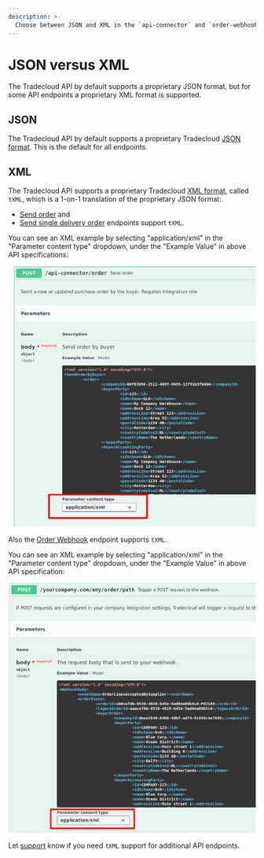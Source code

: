 ```yaml
---
description: >-
  Choose between JSON and XML in the `api-connector` and `order-webhook-connector`
---
```


# JSON versus XML

The Tradecloud API by default supports a proprietary JSON format, but for some API endpoints a proprietary XML format is supported.

## JSON

The Tradecloud API by default supports a proprietary Tradecloud [JSON format](requests.md#json-body). This is the default for all endpoints.

## XML

The Tradecloud API supports a proprietary Tradecloud [XML format](requests.md#xml-body), called `tXML`, which is a 1-on-1 translation of the proprietary JSON format:

* [Send order](https://swagger-ui.accp.tradecloud1.com/?url=https://api.accp.tradecloud1.com/v2/api-connector/specs.yaml#/buyer-endpoints/sendOrderByBuyerRoute) and
* [Send single delivery order](https://swagger-ui.accp.tradecloud1.com/?url=https://api.accp.tradecloud1.com/v2/api-connector/specs.yaml#/buyer-endpoints/sendSingleDeliveryOrderByBuyerRoute) endpoints support `tXML`.

You can see an XML example by selecting "application/xml" in the "Parameter content type" dropdown, under the "Example Value" in above API specifications:

![Select order API XML content type](../.gitbook/assets/select-order-api-xml-content-type.png)

Also the [Order Webhook](https://swagger-ui.accp.tradecloud1.com/?url=https://api.accp.tradecloud1.com/v2/order-webhook-connector/specs.yaml#/order-webhook%20endpoints/webhookPost) endpoint supports `tXML`.

You can see an XML example by selecting "application/xml" in the "Parameter content type" dropdown, under the "Example Value" in above API specification:

![Select order webhook XML content type](../.gitbook/assets/select-order-webhook-xml-content-type.png)

Let [support](../support.md) know if you need `tXML` support for additional API endpoints.
